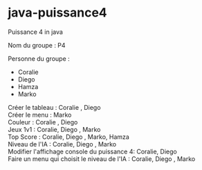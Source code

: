 # java-puissance4
Puissance 4 in java

Nom du groupe : P4

Personne du groupe :
- Coralie
- Diego
- Hamza
- Marko

Créer le tableau : Coralie , Diego<br>
Créer le menu : Marko<br>
Couleur : Coralie , Diego<br>
Jeux 1v1 : Coralie, Diego , Marko<br>
Top Score : Coralie, Diego , Marko, Hamza<br>
Niveau de l'IA : Coralie, Diego , Marko<br>
Modifier l'affichage console du puissance 4: Coralie, Diego<br>
Faire un menu qui choisit le niveau de l'IA : Coralie, Diego , Marko<br>

